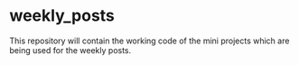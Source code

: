 # weekly_posts
This repository will contain the working code of the mini projects which are being used for the weekly posts.
